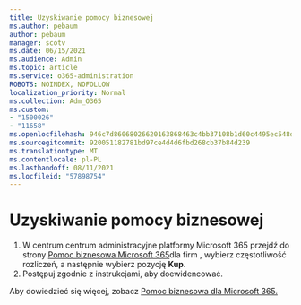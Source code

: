 ```yaml
---
title: Uzyskiwanie pomocy biznesowej
ms.author: pebaum
author: pebaum
manager: scotv
ms.date: 06/15/2021
ms.audience: Admin
ms.topic: article
ms.service: o365-administration
ROBOTS: NOINDEX, NOFOLLOW
localization_priority: Normal
ms.collection: Adm_O365
ms.custom:
- "1500026"
- "11658"
ms.openlocfilehash: 946c7d86068026620163868463c4bb37108b1d60c4495ec548dc36043bce8414
ms.sourcegitcommit: 920051182781bd97ce4d4d6fbd268cb37b84d239
ms.translationtype: MT
ms.contentlocale: pl-PL
ms.lasthandoff: 08/11/2021
ms.locfileid: "57898754"
---
```

# <a name="get-business-assist"></a>Uzyskiwanie pomocy biznesowej

1. W centrum centrum administracyjne platformy Microsoft 365 przejdź do strony [Pomoc biznesowa Microsoft 365](https://go.microsoft.com/fwlink/p/?linkid=2158423)dla firm , wybierz częstotliwość rozliczeń, a następnie wybierz pozycję **Kup**.
2. Postępuj zgodnie z instrukcjami, aby doewidencować.

Aby dowiedzieć się więcej, zobacz [Pomoc biznesowa dla Microsoft 365.](https://docs.microsoft.com/microsoft-365/admin/misc/business-assist)